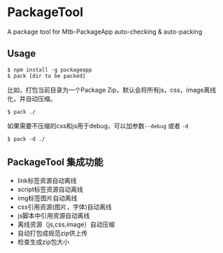 # PackageTool

A package tool for Mtb-PackageApp auto-checking & auto-packing

## Usage

```shell
$ npm install -g packageapp
$ pack [dir to be packed]
```

比如，打包当前目录为一个Package Zip，默认会将所有js，css，image离线化，并自动压缩。
```shell
$ pack ./
```

如果需要不压缩的css和js用于debug，可以加参数`--debug` 或者 `-d`
```shell
$ pack -d ./
```

## PackageTool 集成功能

+ link标签资源自动离线
+ script标签资源自动离线
+ img标签图片自动离线
+ css引用资源(图片，字体)自动离线
+ js脚本中引用资源自动离线
+ 离线资源（js,css,image）自动压缩
+ 自动打包成规范zip供上传
+ 检查生成zip包大小


